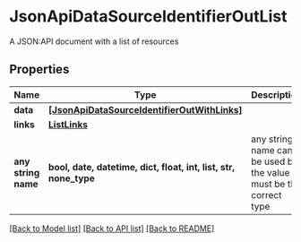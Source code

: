 # JsonApiDataSourceIdentifierOutList

A JSON:API document with a list of resources

## Properties
Name | Type | Description | Notes
------------ | ------------- | ------------- | -------------
**data** | [**[JsonApiDataSourceIdentifierOutWithLinks]**](JsonApiDataSourceIdentifierOutWithLinks.md) |  | 
**links** | [**ListLinks**](ListLinks.md) |  | [optional] 
**any string name** | **bool, date, datetime, dict, float, int, list, str, none_type** | any string name can be used but the value must be the correct type | [optional]

[[Back to Model list]](../README.md#documentation-for-models) [[Back to API list]](../README.md#documentation-for-api-endpoints) [[Back to README]](../README.md)


